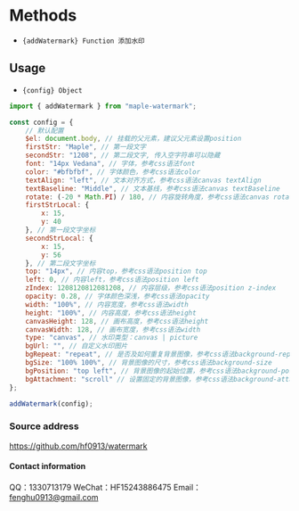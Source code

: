 # Methods

-   `{addWatermark} Function 添加水印`

## Usage

-   `{config} Object`

```javascript
import { addWatermark } from "maple-watermark";

const config = {
	// 默认配置
	$el: document.body, // 挂载的父元素，建议父元素设置position
	firstStr: "Maple", // 第一段文字
	secondStr: "1208", // 第二段文字, 传入空字符串可以隐藏
	font: "14px Vedana", // 字体，参考css语法font
	color: "#bfbfbf", // 字体颜色，参考css语法color
	textAlign: "left", // 文本对齐方式，参考css语法canvas textAlign
	textBaseline: "Middle", // 文本基线，参考css语法canvas textBaseline
	rotate: (-20 * Math.PI) / 180, // 内容旋转角度，参考css语法canvas rotate
	firstStrLocal: {
		x: 15,
		y: 40
	}, // 第一段文字坐标
	secondStrLocal: {
		x: 15,
		y: 56
	}, // 第二段文字坐标
	top: "14px", // 内容top，参考css语法position top
	left: 0, // 内容left，参考css语法position left
	zIndex: 1208120812081208, // 内容层级，参考css语法position z-index
	opacity: 0.28, // 字体颜色深浅，参考css语法opacity
	width: "100%", // 内容宽度，参考css语法width
	height: "100%", // 内容高度，参考css语法height
	canvasHeight: 128, // 画布高度，参考css语法height
	canvasWidth: 128, // 画布宽度，参考css语法width
	type: "canvas", // 水印类型：canvas | picture
	bgUrl: "", // 自定义水印图片
	bgRepeat: "repeat", // 是否及如何重复背景图像，参考css语法background-repeat
	bgSize: "100% 100%", // 背景图像的尺寸，参考css语法background-size
	bgPosition: "top left", // 背景图像的起始位置，参考css语法background-position
	bgAttachment: "scroll" // 设置固定的背景图像，参考css语法background-attachment
};

addWatermark(config);
```

### Source address

https://github.com/hf0913/watermark

#### Contact information

QQ：1330713179 WeChat：HF15243886475 Email：fenghu0913@gmail.com
